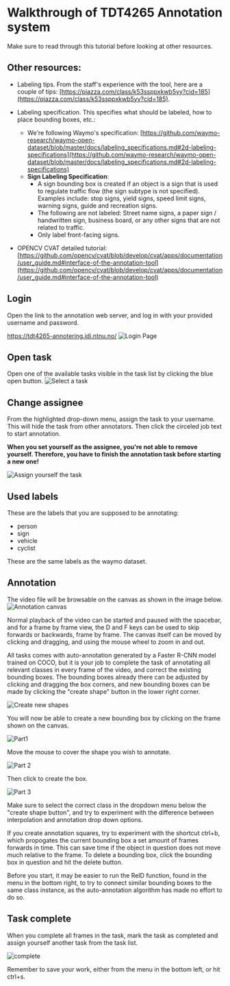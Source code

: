 # Walkthrough of TDT4265 Annotation system

Make sure to read through this tutorial before looking at other resources.

## Other resources:
* Labeling tips. From the staff's experience with the tool, here are a couple of tips: [https://piazza.com/class/k53ssppxkwb5yy?cid=185](https://piazza.com/class/k53ssppxkwb5yy?cid=185). 
* Labeling specification. This specifies what should be labeled, how to place bounding boxes, etc.: 
    * We're following Waymo's specification: [https://github.com/waymo-research/waymo-open-dataset/blob/master/docs/labeling_specifications.md#2d-labeling-specifications](https://github.com/waymo-research/waymo-open-dataset/blob/master/docs/labeling_specifications.md#2d-labeling-specifications)
    * **Sign Labeling Specification**:
        - A sign bounding box is created if an object is a sign that is used to regulate traffic flow (the sign subtype is not specified). Examples include: stop signs, yield signs, speed limit signs, warning signs, guide and recreation signs.
        - The following are not labeled: Street name signs, a paper sign / handwritten sign, business board, or any other signs that are not related to traffic.
        - Only label front-facing signs.

* OPENCV CVAT detailed tutorial: [https://github.com/opencv/cvat/blob/develop/cvat/apps/documentation/user_guide.md#interface-of-the-annotation-tool](https://github.com/opencv/cvat/blob/develop/cvat/apps/documentation/user_guide.md#interface-of-the-annotation-tool)


## Login
Open the link to the annotation web server, and log in with your provided username and password.

https://tdt4265-annotering.idi.ntnu.no/
![Login Page](./annotation_images/login_edit.png)

## Open task
Open one of the available tasks visible in the task list by clicking the blue open button.
![Select a task](./annotation_images/tasks_edit.png)

## Change assignee
From the highlighted drop-down menu, assign the task to your username. This will hide the task from other annotators. Then click the circeled job text to start annotation.

**When you set yourself as the assignee, you're not able to remove yourself. Therefore, you have to finish the annotation task before starting a new one!**

![Assign yourself the task](./annotation_images/task_assignee_edit.png)

## Used labels
These are the labels that you are supposed to be annotating: 

* person
* sign
* vehicle
* cyclist

These are the same labels as the waymo dataset.

## Annotation

The video file will be browsable on the canvas as shown in the image below. ![Annotation canvas](./annotation_images/canvas.png)

Normal playback of the video can be started and paused with the spacebar, and for a frame by frame view, the D and F keys can be used to skip forwards or backwards, frame by frame. The canvas itself can be moved by clicking and dragging, and using the mouse wheel to zoom in and out.

All tasks comes with auto-annotation generated by a Faster R-CNN model trained on COCO, but it is your job to complete the task of annotating all relevant classes in every frame of the video, and correct the existing bounding boxes. The bounding boxes already there can be adjusted by clicking and dragging the box corners, and new bounding boxes can be made by clicking the "create shape" button in the lower right corner.

![Create new shapes](./annotation_images/create_shape.png) 

You will now be able to create a new bounding box by clicking on the frame shown on the canvas. 

![Part1](./annotation_images/canvas_shape_part1.png)

Move the mouse to cover the shape you wish to annotate. 

![Part 2](./annotation_images/canvas_shape_part2.png)

Then click to create the box.

![Part 3](./annotation_images/canvas_shape_part3.png)

Make sure to select the correct class in the dropdown menu below the "create shape button", and try to experiment with the difference between interpolation and annotation drop down options. 

If you create annotation squares, try to experiment with the shortcut ctrl+b, which propogates the current bounding box a set amount of frames forwards in time. This can save time if the object in question does not move much relative to the frame. To delete a bounding box, click the bounding box in question and hit the delete button.

Before you start, it may be easier to run the ReID function, found in the menu in the bottom right, to try to connect similar bounding boxes to the same class instance, as the auto-annotation algorithm has made no effort to do so.

## Task complete
When you complete all frames in the task, mark the task as completed and assign yourself another task from the task list.

![complete](./annotation_images/canvas_completed.png)

Remember to save your work, either from the menu in the bottom left, or hit ctrl+s.
